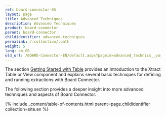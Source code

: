 ```yaml
---
ref: board-connector-05
layout: page
title: Advanced Techniques
description: Advanced Techniques
product: board-connector
parent: board-connector
childidentifier: advanced-techniques
permalink: /:collection/:path
weight: 5
lang: en_GB
old_url: /BOARD-Connector-EN/default.aspx?pageid=advanced_technics__variables_and_logging
---
```


The section [Getting Started with Table](./getting-started) provides an introduction to the Xtract Table or View component and explains several basic techniques for defining and running extractions with Board Connector. 

The following section provides a deeper insight into more advanced techniques and aspects of Board Connector.<br>

{% include _content/table-of-contents.html parent=page.childidentifier collection=site.en %}
